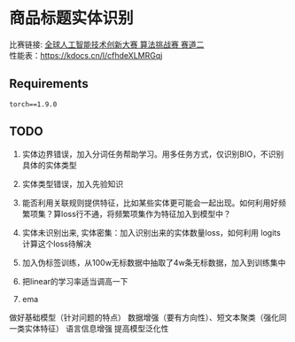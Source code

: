 # 商品标题实体识别
比赛链接: [全球人工智能技术创新大赛 算法挑战赛 赛道二](https://www.heywhale.com/org/gaiic2022/competition/area/620b34ed28270b0017b823ad/content)  
性能表：https://kdocs.cn/l/cfhdeXLMRGqj
## Requirements
```
torch==1.9.0
```

## TODO

1. 实体边界错误，加入分词任务帮助学习。用多任务方式，仅识别BIO，不识别具体的实体类型

2. 实体类型错误，加入先验知识

3. 能否利用关联规则提供特征，比如某些实体更可能会一起出现。如何利用好频繁项集？算loss行不通，将频繁项集作为特征加入到模型中？

4. 实体未识别出来, 实体密集：加入识别出来的实体数量loss，如何利用 logits 计算这个loss待解决

5. 加入伪标签训练，从100w无标数据中抽取了4w条无标数据，加入到训练集中
   
6. 把linear的学习率适当调高一下

7. ema

做好基础模型（针对问题的特点）
数据增强（要有方向性）、短文本聚类（强化同一类实体特征）
语言信息增强
提高模型泛化性

